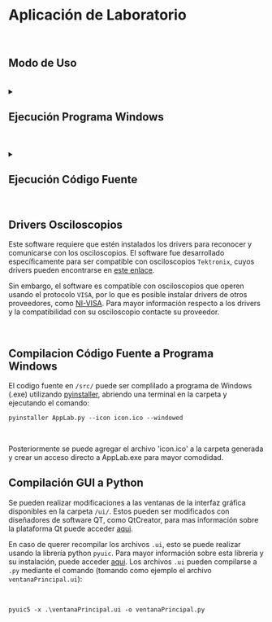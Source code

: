 # Aplicación de Laboratorio


<br>

## Modo de Uso

<br>


<details>
<summary> <h2> Ejecución Programa Windows </h2> </summary>

<br>

> ## Instalación
> 
> <br>
> 
> Para instalar el software, descargue el archivo `AppLab - Windows.zip`:
> 
> ![image](https://user-images.githubusercontent.com/83187517/177222815-e8f19e10-f6fd-4a3c-8b0a-3967ef846594.png)
> 
> <br>
> 
> Y descomprima el contenido del .zip en alguna carpeta de su elección:
> 
> ![image](https://user-images.githubusercontent.com/83187517/177222963-c8b3874b-b801-498d-af6b-d608404bce3e.png)
> 
> <br>
> 
> Una vez descomprimido, accedemos a la carpeta `AppLab` y ubicamos el archivo `AppLab.exe`. Haciendo click derecho podemos crear un acceso directo, el cual podemos ubicar en el escritorio o donde más acomode:
> 
> ![image](https://user-images.githubusercontent.com/83187517/177223171-90405739-dc9a-4f9f-b813-d7a5b8a68864.png)
> 
> <br>
> 
> Finalmente, podemos cambiar el nombre del acceso directo:
> 
> ![image](https://user-images.githubusercontent.com/83187517/177223270-46d0f4b6-b065-4814-b6a1-4c8906e3c131.png)
> 
> <br>
> 
> <br>
> 
> ## Ejecución
> 
> <br>
> 
> Para ejecutar el programa compilado para windows, una vez realizada la instalación, simplemente se puede hacer doble click sobre el acceso directo.
> 
> </details>

<br>

<br>

<details>
<summary> <h2> Ejecución Código Fuente </h2> </summary>

> 
> <br>
> 
> ## Instalación
> 
> <br>
> 
> El software puede ser ejecutado directamente utilizando python 3. En caso de no tenerlo instalado, se puede descargar [aqui](https://www.python.org/downloads/).
> 
> <br>
> 
> Primero, se debe descargar el contenido de la carpeta `/src/` de este repositorio, que contiene el código fuente de este software, a alguna carpeta en la maquina local. El archivo `.py` ejecutable es el `AppLab.py`
> 
> <br>
> 
> Antes de ejecutar, se deben instalar las dependencias. Si no cuenta con el gestor de paquetes de python (pip) instalado, puede ser instalado en sistemas operativos Windows siguiendo [esta guia](https://technetters.com/como-instalar-pip-para-python-windows/). En sistemas operativos basados en debian (como Ubuntu), se puede instalar simplemente utilizando el comando:
> 
> `sudo apt install python3-pip`
> 
> Para instalar las dependencias del software usando pip:
> 
> `pip install paramiko pymongo pyvisa numpy pandas tk pyqt5 pyqtgraph`
> 
> Para sistemas operativos basados en Debian (como Ubuntu) se debe instalar `tk` (Tkinter) por separado:
> 
> `pip install paramiko pymongo pyvisa numpy pandas pyqt5 pyqtgraph`
> 
> `sudo apt install python3-tk`
> 
> En caso de encontrarse con el error `qt.qpa.plugin: Could not load the Qt platform plugin "xcb" in "" even though it was found.` en sistemas operativos Debian, este puede > solucionarse instalando la dependencia:
> 
> `sudo apt install libxcb-xinerama0`
> 
> 
> <br/>
> 
> ## Ejecución
> 
> Finalmente, una vez instaladas las dependencias del programa, este se puede ejecutar abriendo una consola en la carpeta que contiene los archivos y utilizando el comando:
> 
> `python AppLab.py`
> 
> </details>

<br/>

## Drivers Osciloscopios

Este software requiere que estén instalados los drivers para reconocer y comunicarse con los osciloscopios. El software fue desarrollado específicamente para ser compatible con osciloscopios `Tektronix`, cuyos drivers pueden encontrarse en [este enlace](https://www.tek.com/en/support/software/driver/tekvisa-connectivity-software-v411). 

Sin embargo, el software es compatible con osciloscopios que operen usando el protocolo `VISA`, por lo que es posible instalar drivers de otros proveedores, como [NI-VISA](https://www.ni.com/es-cl/support/downloads/drivers/download.ni-visa.html).  Para mayor información respecto a los drivers y la compatibilidad con su osciloscopio contacte su proveedor.

<br/>

## Compilacion Código Fuente a Programa Windows

El codigo fuente en `/src/` puede ser complilado a programa de Windows (.exe) utilizando [pyinstaller](https://pyinstaller.org/en/stable/), abriendo una terminal en la carpeta y ejecutando el comando:

`pyinstaller AppLab.py --icon icon.ico --windowed`

<br/>

Posteriormente se puede agregar el archivo 'icon.ico' a la carpeta generada y crear un acceso directo a AppLab.exe para mayor comodidad.

## Compilación GUI a Python

Se pueden realizar modificaciones a las ventanas de la interfaz gráfica disponibles en la carpeta `/ui/`. Estos pueden ser modificados con diseñadores de software QT, como QtCreator, para mas información sobre la plataforma Qt puede acceder [aqui](https://www.qt.io/product/development-tools). 

En caso de querer recompilar los archivos `.ui`, esto se puede realizar usando la librería python `pyuic`. Para mayor información sobre esta librería y su instalación, puede acceder [aqui](https://pypi.org/project/pyuic5-tool/). Los archivos `.ui` pueden compilarse a `.py` mediante el comando (tomando como ejemplo el archivo `ventanaPrincipal.ui`):

<br/>

`pyuic5 -x .\ventanaPrincipal.ui -o ventanaPrincipal.py`

<br/>

